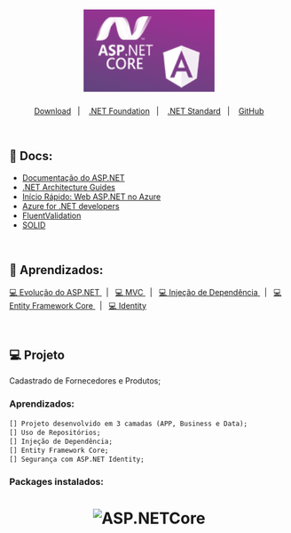 <h1 align="center">
  <img alt="ASP.NETCore" title="ASP.NETCore" src="https://github.com/rcc-repository/ASP.NET_CORE_MVC/blob/main/wwwroot/img/logo.png" />
</h1>

<p align="center">
  <a href="https://dotnet.microsoft.com/">Download</a>&nbsp;&nbsp;&nbsp;|&nbsp;&nbsp;&nbsp;
  <a href="https://dotnetfoundation.org//">.NET Foundation</a>&nbsp;&nbsp;&nbsp;|&nbsp;&nbsp;&nbsp;
  <a href="https://docs.microsoft.com/pt-br/dotnet/standard/net-standard">.NET Standard</a>&nbsp;&nbsp;&nbsp;|&nbsp;&nbsp;&nbsp;
  <a href="https://github.com/aspnet/">GitHub</a>
</p>

<!--
<h1 align="center">
  <img alt="ASP.NETCore" title="ASP.NETCore" width="50%" src="https://github.com/rcc-repository/ASP.NET_CORE_MVC/blob/main/wwwroot/img/logoMVC.png" />
</h1>
-->

</br>

## :rocket: Docs:

- [Documentação do ASP.NET](https://docs.microsoft.com/pt-br/aspnet/core/?utm_source=aspnet-start-page&utm_campaign=vside&view=aspnetcore-5.0)
- [.NET Architecture Guides](https://dotnet.microsoft.com/learn/dotnet/architecture-guides?utm_source=aspnet-start-page&utm_campaign=vside)
- [Início Rápido: Web ASP.NET no Azure](https://docs.microsoft.com/pt-br/azure/app-service/quickstart-dotnetcore?tabs=netcore31#launch-the-publish-wizard?utm_source=aspnet-start-page&utm_campaign=vside)
- [Azure for .NET developers](https://docs.microsoft.com/pt-br/dotnet/azure/?utm_source=aspnet-start-page&utm_campaign=vside)
- [FluentValidation](https://fluentvalidation.net/)
- [SOLID](https://www.eduardopires.net.br/2015/01/solid-teoria-e-pratica/)

</br>

## :rocket: Aprendizados:

<p align="left">
  <a href="https://github.com/rcc-repository/ASP.NET_CORE_MVC/blob/main/wwwroot/img/sobre/README.md"> 💻 Evolução do ASP.NET </a>&nbsp;&nbsp;|&nbsp;&nbsp;
  <a href="https://github.com/rcc-repository/ASP.NET_CORE_MVC/blob/main/wwwroot/img/mvc/README.md"> 💻 MVC </a>&nbsp;&nbsp;|&nbsp;&nbsp
  <a href="https://github.com/rcc-repository/ASP.NET_CORE_MVC/blob/main/wwwroot/img/di/README.md"> 💻 Injeção de Dependência </a>&nbsp;&nbsp;|&nbsp;&nbsp;
  <a href="https://github.com/rcc-repository/ASP.NET_CORE_MVC/blob/main/wwwroot/img/ef/README.md"> 💻 Entity Framework Core </a>&nbsp;&nbsp;|&nbsp;&nbsp;
  <a href="https://github.com/rcc-repository/ASP.NET_CORE_MVC/blob/main/wwwroot/img/identity/README.md"> 💻 Identity </a>
</p>

</br>

## 💻 Projeto

Cadastrado de Fornecedores e Produtos;

### Aprendizados:
	[] Projeto desenvolvido em 3 camadas (APP, Business e Data);
	[] Uso de Repositórios;
	[] Injeção de Dependência;
	[] Entity Framework Core;
	[] Segurança com ASP.NET Identity;

### Packages instalados:

<h1 align="center">
  <img alt="ASP.NETCore" title="ASP.NETCore" width="70%" src="https://github.com/rcc-repository/ASP.NET_CORE_MVC/blob/main/wwwroot/img/sobre/Packages.png" />
</h1>




